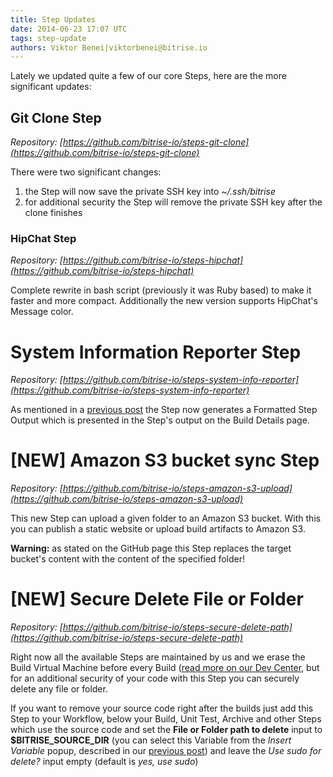 ```yaml
---
title: Step Updates
date: 2014-06-23 17:07 UTC
tags: step-update
authors: Viktor Benei|viktorbenei@bitrise.io
---
```


Lately we updated quite a few of our core Steps, here are the more significant updates:


## Git Clone Step

*Repository: [https://github.com/bitrise-io/steps-git-clone](https://github.com/bitrise-io/steps-git-clone)*

There were two significant changes:

1. the Step will now save the private SSH key into *~/.ssh/bitrise*
2. for additional security the Step will remove the private SSH key after the clone finishes


### HipChat Step ######

*Repository: [https://github.com/bitrise-io/steps-hipchat](https://github.com/bitrise-io/steps-hipchat)*

Complete rewrite in bash script (previously it was Ruby based) to make it faster and more compact.
Additionally the new version supports HipChat's Message color.


# System Information Reporter Step

*Repository: [https://github.com/bitrise-io/steps-system-info-reporter](https://github.com/bitrise-io/steps-system-info-reporter)*

As mentioned in a [previous post](/2014/06/23/minor-box-update.html) the Step now generates a Formatted Step Output which is presented in the Step's output on the Build Details page.


# [NEW] Amazon S3 bucket sync Step

*Repository: [https://github.com/bitrise-io/steps-amazon-s3-upload](https://github.com/bitrise-io/steps-amazon-s3-upload)*

This new Step can upload a given folder to an Amazon S3 bucket. With this you can publish a static website or upload build artifacts to Amazon S3.

**Warning:** as stated on the GitHub page this Step replaces the target bucket's content with the content of the specified folder!


# [NEW] Secure Delete File or Folder

*Repository: [https://github.com/bitrise-io/steps-secure-delete-path](https://github.com/bitrise-io/steps-secure-delete-path)*

Right now all the available Steps are maintained by us and we erase the Build Virtual Machine before every Build (<a href="http://devcenter.bitrise.io/code-security.html" target="_blank">read more on our Dev Center</a>, but for an additional security of your code with this Step you can securely delete any file or folder.

If you want to remove your source code right after the builds just add this Step to your Workflow, below your Build, Unit Test, Archive and other Steps which use the source code and set the **File or Folder path to delete** input to **$BITRISE_SOURCE_DIR** (you can select this Variable from the *Insert Variable* popup, described in our [previous post](/2014/06/23/insert-environment-variables-in-your-workflow.html)) and leave the *Use sudo for delete?* input empty (default is *yes, use sudo*)
